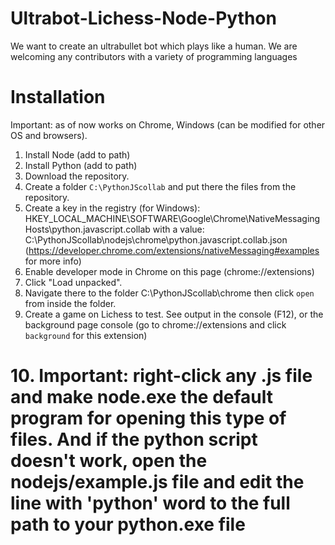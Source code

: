 # Ultrabot-Lichess-Node-Python
We want to create an ultrabullet bot which plays like a human. We are welcoming any contributors with a variety of programming languages
# Installation
Important: as of now works on Chrome, Windows (can be modified for other OS and browsers). 

1. Install Node (add to path)
2. Install Python (add to path)
3. Download the repository.
4. Create a folder `C:\PythonJScollab` and put there the files from the repository.
5. Create a key in the registry (for Windows): 
HKEY_LOCAL_MACHINE\SOFTWARE\Google\Chrome\NativeMessagingHosts\python.javascript.collab
with a value:
C:\PythonJScollab\nodejs\chrome\python.javascript.collab.json
(https://developer.chrome.com/extensions/nativeMessaging#examples for more info)
6. Enable developer mode in Chrome on this page (chrome://extensions)
7. Click "Load unpacked".
8. Navigate there to the folder C:\PythonJScollab\chrome then click `open` from inside the folder.
9. Create a game on Lichess to test. See output in the console (F12), or the background page console (go to chrome://extensions and click `background` for this extension)
# 10. Important: right-click any .js file and make node.exe the default program for opening this type of files. And if the python script doesn't work, open the nodejs/example.js file and edit the line with 'python' word to the full path to your python.exe file
